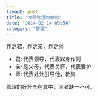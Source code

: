 ```yaml
---
layout: post
title: "领导管理的原则"
date: "2014-02-14 09:34"
category: "管理"
---
```


作之君，作之亲，作之师  
* 君: 代表领导，代表以身作则  
* 亲: 是父母，代表关怀，代表爱护  
* 师: 代表处处引导他，教诲  
 
管理的好坏全在其中，三者缺一不可。

